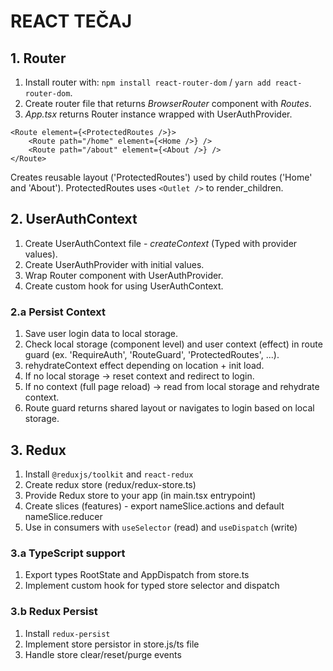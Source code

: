 # REACT TEČAJ

## 1. Router

1. Install router with: `npm install react-router-dom` / `yarn add react-router-dom`.
2. Create router file that returns _BrowserRouter_ component with _Routes_.
3. _App.tsx_ returns Router instance wrapped with UserAuthProvider.

```
<Route element={<ProtectedRoutes />}>
    <Route path="/home" element={<Home />} />
    <Route path="/about" element={<About />} />
</Route>
```

Creates reusable layout ('ProtectedRoutes') used by child routes ('Home' and 'About'). ProtectedRoutes uses `<Outlet />` to render_children.

## 2. UserAuthContext

1. Create UserAuthContext file - _createContext_ (Typed with provider values).
2. Create UserAuthProvider with initial values.
3. Wrap Router component with UserAuthProvider.
4. Create custom hook for using UserAuthContext.

### 2.a Persist Context

1. Save user login data to local storage.
2. Check local storage (component level) and user context (effect) in route guard (ex. 'RequireAuth', 'RouteGuard', 'ProtectedRoutes', ...).
3. rehydrateContext effect depending on location + init load.
4. If no local storage -> reset context and redirect to login.
5. If no context (full page reload) -> read from local storage and rehydrate context.
6. Route guard returns shared layout or navigates to login based on local storage.

## 3. Redux

1. Install `@reduxjs/toolkit` and `react-redux`
2. Create redux store (redux/redux-store.ts)
3. Provide Redux store to your app (in main.tsx entrypoint)
4. Create slices (features) - export nameSlice.actions and default nameSlice.reducer
5. Use in consumers with `useSelector` (read) and `useDispatch` (write)

### 3.a TypeScript support

1. Export types RootState and AppDispatch from store.ts
2. Implement custom hook for typed store selector and dispatch

### 3.b Redux Persist

1. Install `redux-persist`
2. Implement store persistor in store.js/ts file
3. Handle store clear/reset/purge events
